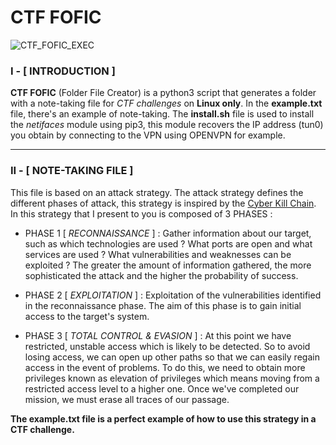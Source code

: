 # CTF FOFIC
![CTF_FOFIC_EXEC](https://i.ibb.co/nRHn6nj/CTF-FOFIC.gif)

### I - [ INTRODUCTION ]

**CTF FOFIC** (Folder File Creator) is a python3 script that generates a folder with a note-taking file for *CTF challenges* on **Linux only**.
In the **example.txt** file, there's an example of note-taking.
The **install.sh** file is used to install the *netifaces* module using pip3, this module recovers the IP address (tun0) you obtain by connecting to the VPN using OPENVPN for example.
___

### II - [ NOTE-TAKING FILE ]

This file is based on an attack strategy. The attack strategy defines the different phases of attack, this strategy is inspired 
by the [Cyber Kill Chain](https://en.wikipedia.org/wiki/Kill_chain).﻿ In this strategy that I present to you is composed of 3 PHASES : 

- PHASE 1 [ _RECONNAISSANCE_ ] : Gather information about our target, such as which technologies are used ? What ports are open and what services are used ? 
What vulnerabilities and weaknesses can be exploited ? The greater the amount of information gathered, the more sophisticated the attack and the higher the probability of success.

- PHASE 2 [ _EXPLOITATION_ ] : Exploitation of the vulnerabilities identified in the reconnaissance phase. The aim of this phase is to gain initial access to the target's system.

- PHASE 3 [ _TOTAL CONTROL & EVASION_ ] : At this point we have restricted, unstable access which is likely to be detected. 
So to avoid losing access, we can open up other paths so that we can easily regain access in the event of problems. 
To do this, we need to obtain more privileges known as elevation of privileges which means moving from a restricted access level to a higher one. 
Once we've completed our mission, we must erase all traces of our passage.

**The example.txt file is a perfect example of how to use this strategy in a CTF challenge.**
